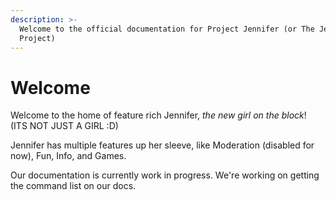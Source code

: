 ```yaml
---
description: >-
  Welcome to the official documentation for Project Jennifer (or The Jennifer
  Project)
---
```


# Welcome

Welcome to the home of feature rich Jennifer, _the new girl on the block_! \(ITS NOT JUST A GIRL :D\)

Jennifer has multiple features up her sleeve, like Moderation \(disabled for now\), Fun, Info, and Games.

Our documentation is currently work in progress. We're working on getting the command list on our docs.

